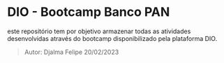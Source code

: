 # DIO - Bootcamp Banco PAN  
 
 este repositório tem por objetivo armazenar todas as atividades desenvolvidas através do bootcamp disponibilizado pela plataforma DIO.      

> Autor:
> Djalma Felipe
> 20/02/2023